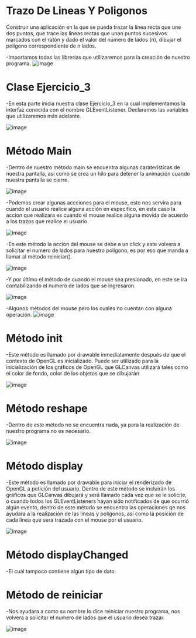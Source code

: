 # Trazo De Lineas Y Poligonos
Construir una aplicación en la que se pueda trazar la línea recta
que une dos puntos, que trace las líneas rectas que unan puntos sucesivos marcados con el
ratón y dado el valor del número de lados (n), dibujar el polígono correspondiente de n lados. 

-Importamos todas las librerias que utilizaremos para la creación de nuestro programa.
![image](https://user-images.githubusercontent.com/71079322/132070962-4e954679-a05b-4542-bb5f-6630850d6ee8.png)

# Clase Ejercicio_3
-En esta parte inicia nuestra clase Ejercicio_3 en la cual implementamos la interfaz conocida con el nombre GLEventListener. Declaramos las variables que utilizaremos más adelante.

![image](https://user-images.githubusercontent.com/71079322/132071921-267050cb-662c-4fa3-bab6-4e8c0286f3c2.png)

# Método Main
-Dentro de nuestro método main se encuentra algunas caraterísticas de nuestra pantalla, así como se crea un hilo para detener la animación cuando nuestra pantalla se cierre.

![image](https://user-images.githubusercontent.com/71079322/132072195-8fffe314-fb80-4b25-a61a-888e96e5f500.png)

-Podemos crear algunas accciones para el mouse, esto nos servira para cuando el usuario realice alguna acción en especifico, en este caso la accion que realizara es 
cuando el mouse realice alguna movida de acuerdo a los trazos que realice el usuario.

![image](https://user-images.githubusercontent.com/71079322/132072730-af4c86b9-7ef5-43a2-9ab4-2d6275a43175.png)

-En este método la accion del mouse se debe a un click y este volvera a solicitar el numero de lados para nuestro polígono, es por eso que manda a llamar al método reiniciar().

![image](https://user-images.githubusercontent.com/71079322/132073140-32f84d44-c5cd-4776-8e94-7c8ff5e65a7a.png)

-Y por último el método de cuando el mouse sea presionado, en este se ira contabilizando el numero de lados que se ingresaron.

![image](https://user-images.githubusercontent.com/71079322/132073307-b6713f52-c2b0-4bc1-b958-45264acbe5d8.png)

-Algunos métodos del mouse pero los cuales no cuentan con alguna operación.
![image](https://user-images.githubusercontent.com/71079322/132073336-6003d8ba-facd-415f-9e9c-e570fee6fcc0.png)

# Método init
-Este método es llamado por drawable inmediatamente después de que el contexto de OpenGL es inicializado. Puede ser utilizado para la inicialización de los gráficos de OpenGL que GLCanvas utilizará tales como el color de fondo, color de los objetos que se dibujarán.

![image](https://user-images.githubusercontent.com/71079322/132073411-0b7a1dbb-1f46-401d-8820-6158056dab47.png)

# Método reshape
-Dentro de este método no se encuentra nada, ya para la realización de nuestro programa no es necesario.

![image](https://user-images.githubusercontent.com/71079322/132073937-2c886b96-aa48-44bd-a053-9c97d3bde1c5.png)

# Método display
-Este método es llamado por drawable para iniciar el renderizado de OpenGL a petición del usuario. Dentro de este método se incluirán los gráficos que GLCanvas dibujará y será llamado cada vez que se le solicite, o cuando todos los GLEventListeners hayan sido notificados de que ocurrió algún evento, dentro de este método se encuentra las operaciones qe nos ayudara a la realización de las lineas y poligonos, así como la posición de cada línea que sera trazada con el mouse por el usuario.

![image](https://user-images.githubusercontent.com/71079322/132074075-8a9da977-21a4-4f5d-8a86-d760a845bc3e.png)


# Método displayChanged
-El cual tampoco contiene algún tipo de dato.


# Método de reiniciar
-Nos ayudara a como su nombre lo dice reiniciar nuestro programa, nos volvera a solicitar el numero de lados que el usuario desea trazar.

![image](https://user-images.githubusercontent.com/71079322/132074125-21148c41-85d9-473e-8325-bae6a13cb74b.png)




